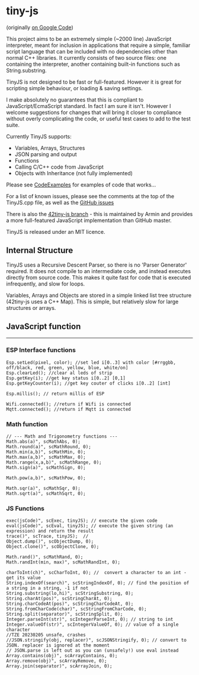 tiny-js
=======

(originally [on Google Code](https://code.google.com/p/tiny-js/))

This project aims to be an extremely simple (~2000 line) JavaScript interpreter, meant for 
inclusion in applications that require a simple, familiar script language that can be included
with no dependencies other than normal C++ libraries. It currently consists of two source files:
one containing the interpreter, another containing built-in functions such as String.substring.

TinyJS is not designed to be fast or full-featured. However it is great for scripting simple 
behaviour, or loading & saving settings.

I make absolutely no guarantees that this is compliant to JavaScript/EcmaScript standard. 
In fact I am sure it isn't. However I welcome suggestions for changes that will bring it 
closer to compliance without overly complicating the code, or useful test cases to add to 
the test suite.

Currently TinyJS supports:

* Variables, Arrays, Structures
* JSON parsing and output
* Functions
* Calling C/C++ code from JavaScript
* Objects with Inheritance (not fully implemented)

Please see [CodeExamples](https://github.com/gfwilliams/tiny-js/blob/wiki/CodeExamples.md) for examples of code that works...

For a list of known issues, please see the comments at the top of the TinyJS.cpp file, as well as the [GitHub issues](https://github.com/gfwilliams/tiny-js/issues)

There is also the [42tiny-js branch](https://github.com/gfwilliams/tiny-js/tree/42tiny-js) - this is maintained by Armin and provides a more full-featured JavaScript implementation than GitHub master.

TinyJS is released under an MIT licence.

Internal Structure
------------------------

TinyJS uses a Recursive Descent Parser, so there is no 'Parser Generator' required. It does not
compile to an intermediate code, and instead executes directly from source code. This makes it 
quite fast for code that is executed infrequently, and slow for loops.

Variables, Arrays and Objects are stored in a simple linked list tree structure (42tiny-js uses a C++ Map).
This is simple, but relatively slow for large structures or arrays.

## JavaScript function
--------------------------------
### ESP Interface functions

    Esp.setLed(pixel, color); //set led i[0..3] with color [#rrggbb, off/black, red, green, yellow, blue, white/on]
    Esp.clearLed(); //clear al leds of strip
    Esp.getKey(i); //get key status i[0..2] [0,1]
    Esp.getKeyCounter(i); //get key couter of clicks i[0..2] [int]

    Esp.millis(); // return millis of ESP 

    Wifi.connected(); //return if Wifi is connected
    Mqtt.connected(); //return if Mqtt is connected

### Math function

    // --- Math and Trigonometry functions ---
    Math.abs(a)", scMathAbs, 0);
    Math.round(a)", scMathRound, 0);
    Math.min(a,b)", scMathMin, 0);
    Math.max(a,b)", scMathMax, 0);
    Math.range(x,a,b)", scMathRange, 0);
    Math.sign(a)", scMathSign, 0);
    
    Math.pow(a,b)", scMathPow, 0);
    
    Math.sqr(a)", scMathSqr, 0);
    Math.sqrt(a)", scMathSqrt, 0);    
  
### JS Functions
    exec(jsCode)", scExec, tinyJS); // execute the given code
    eval(jsCode)", scEval, tinyJS); // execute the given string (an expression) and return the result
    trace()", scTrace, tinyJS);  // 
    Object.dump()", scObjectDump, 0);
    Object.clone()", scObjectClone, 0);

    Math.rand()", scMathRand, 0);
    Math.randInt(min, max)", scMathRandInt, 0);

    charToInt(ch)", scCharToInt, 0); //  convert a character to an int - get its value
    String.indexOf(search)", scStringIndexOf, 0); // find the position of a string in a string, -1 if not
    String.substring(lo,hi)", scStringSubstring, 0);
    String.charAt(pos)", scStringCharAt, 0);
    String.charCodeAt(pos)", scStringCharCodeAt, 0);
    String.fromCharCode(char)", scStringFromCharCode, 0);
    String.split(separator)", scStringSplit, 0);
    Integer.parseInt(str)", scIntegerParseInt, 0); // string to int
    Integer.valueOf(str)", scIntegerValueOf, 0); // value of a single character
    //TZE 20230205 unsafe, crashes
    //JSON.stringify(obj, replacer)", scJSONStringify, 0); // convert to JSON. replacer is ignored at the moment
    // JSON.parse is left out as you can (unsafely!) use eval instead
    Array.contains(obj)", scArrayContains, 0);
    Array.remove(obj)", scArrayRemove, 0);
    Array.join(separator)", scArrayJoin, 0);

